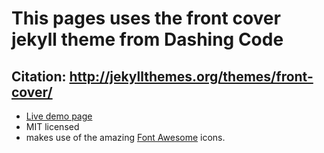 # This pages uses the front cover jekyll theme from Dashing Code

## Citation: http://jekyllthemes.org/themes/front-cover/
* <a href="https://dashingcode.github.io/front-cover/">Live demo page</a>
* MIT licensed
* makes use of the amazing <a href="http://fontawesome.io/">Font Awesome</a> icons.
